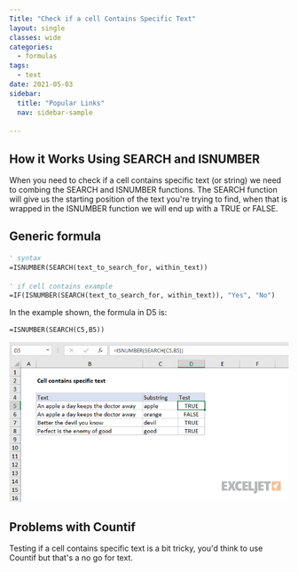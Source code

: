 ```yaml
---
Title: "Check if a cell Contains Specific Text"
layout: single
classes: wide
categories:
  - formulas
tags:
  - text
date: 2021-05-03
sidebar:
  title: "Popular Links"
  nav: sidebar-sample

---
```


## How it Works Using SEARCH and ISNUMBER
When you need to check if a cell contains specific text (or string) we need to combing the SEARCH and ISNUMBER functions. The SEARCH function will give us the starting position of the text you're trying to find, when that is wrapped in the ISNUMBER function we will end up with a TRUE or FALSE.

## Generic formula 
```vb
' syntax
=ISNUMBER(SEARCH(text_to_search_for, within_text))

' if cell contains example
=IF(ISNUMBER(SEARCH(text_to_search_for, within_text)), "Yes", "No")
```

In the example shown, the formula in D5 is:
```vb
=ISNUMBER(SEARCH(C5,B5))
```

![Check-if-a-cell-contains-specific-text](/imgs/Check-if-a-cell-contains-specific-text/Check-if-a-cell-contains-specific-text.png)

## Problems with Countif
Testing if a cell contains specific text is a bit tricky, you'd think to use Countif but that's a no go for text.



